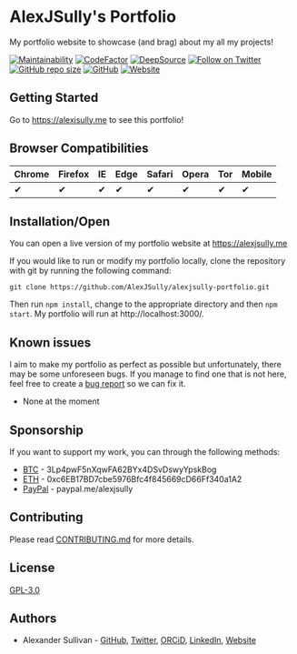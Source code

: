 # AlexJSully's Portfolio

My portfolio website to showcase (and brag) about my all my projects!

[![Maintainability](https://api.codeclimate.com/v1/badges/03876ea9102600fc4ed2/maintainability)](https://codeclimate.com/github/AlexJSully/AlexJSully-Portfolio/maintainability)
[![CodeFactor](https://www.codefactor.io/repository/github/AlexJSully/alexjsully-portfolio/badge)](https://www.codefactor.io/repository/github/AlexJSully/alexjsully-portfolio)
[![DeepSource](https://deepsource.io/gh/AlexJSully/AlexJSully-Portfolio.svg/?label=active+issues&show_trend=true&token=5AtKqjJVeOH_bCbpMIGC6GCH)](https://deepsource.io/gh/AlexJSully/AlexJSully-Portfolio/?ref=repository-badge)
[![Follow on Twitter](https://img.shields.io/twitter/follow/alexjsully?style=social)](https://twitter.com/alexjsully)
[![GitHub repo size](https://img.shields.io/github/repo-size/AlexJSully/alexjsully-portfolio)](https://github.com/AlexJSully/alexjsully-portfolio)
[![GitHub](https://img.shields.io/github/license/AlexJSully/alexjsully-portfolio)](https://github.com/AlexJSully/alexjsully-portfolio)
[![Website](https://img.shields.io/website?url=https%3A%2F%2Falexjsully.me%2F)](https://alexjsully.me/)

## Getting Started

Go to https://alexjsully.me to see this portfolio!

## Browser Compatibilities

| Chrome | Firefox | IE  | Edge | Safari | Opera | Tor | Mobile |
| ------ | ------- | --- | ---- | ------ | ----- | --- | ------ |
| ✔      | ✔       | ✔   | ✔    | ✔      | ✔     | ✔   | ✔      |

## Installation/Open

You can open a live version of my portfolio website at https://alexjsully.me

If you would like to run or modify my portfolio locally, clone the repository with git by running the following command:

```git
git clone https://github.com/AlexJSully/alexjsully-portfolio.git
```

Then run `npm install`, change to the appropriate directory and then `npm start`. My portfolio will run at http://localhost:3000/.

## Known issues

I aim to make my portfolio as perfect as possible but unfortunately, there may be some unforeseen bugs. If you manage to find one that is not here, feel free to create a [bug report](https://github.com/AlexJSully/alexjsully-portfolio/issues/new/choose) so we can fix it.

-   None at the moment

## Sponsorship

If you want to support my work, you can through the following methods:

-   [BTC](3Lp4pwF5nXqwFA62BYx4DSvDswyYpskBog) - 3Lp4pwF5nXqwFA62BYx4DSvDswyYpskBog
-   [ETH](0xc6EB17BD7cbe5976Bfc4f845669cD66Ff340a1A2) - 0xc6EB17BD7cbe5976Bfc4f845669cD66Ff340a1A2
-   [PayPal](https://paypal.me/alexjsully) - paypal.me/alexjsully

## Contributing

Please read [CONTRIBUTING.md](CONTRIBUTING.md) for more details.

## License

[GPL-3.0](LICENSE)

## Authors

-   Alexander Sullivan - [GitHub](https://github.com/AlexJSully), [Twitter](https://twitter.com/alexjsully), [ORCiD](https://orcid.org/0000-0002-4463-4473), [LinkedIn](https://www.linkedin.com/in/alexanderjsullivan/), [Website](https://alexjsully.me/)
